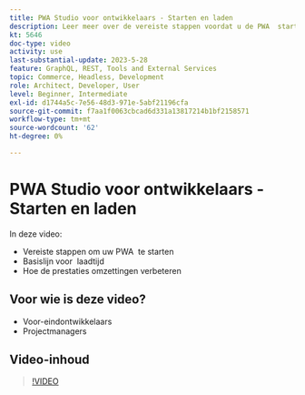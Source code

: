 ```yaml
---
title: PWA Studio voor ontwikkelaars - Starten en laden
description: Leer meer over de vereiste stappen voordat u de PWA ​ start, de basislijn voor ​ laadtijd en hoe de prestaties de conversies verbeteren.
kt: 5646
doc-type: video
activity: use
last-substantial-update: 2023-5-28
feature: GraphQL, REST, Tools and External Services
topic: Commerce, Headless, Development
role: Architect, Developer, User
level: Beginner, Intermediate
exl-id: d1744a5c-7e56-48d3-971e-5abf21196cfa
source-git-commit: f7aa1f0063cbcad6d331a13817214b1bf2158571
workflow-type: tm+mt
source-wordcount: '62'
ht-degree: 0%

---
```


# PWA Studio voor ontwikkelaars - Starten en laden

In deze video:

- Vereiste stappen om uw PWA &#x200B; te starten
- Basislijn voor &#x200B; laadtijd
- Hoe de prestaties omzettingen verbeteren

## Voor wie is deze video?

- Voor-eindontwikkelaars
- Projectmanagers

## Video-inhoud

>[!VIDEO](https://video.tv.adobe.com/v/35717?quality=12&learn=on)
